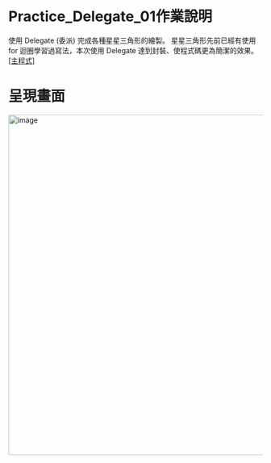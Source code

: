# Practice_Delegate_01作業說明
使用 Delegate (委派) 完成各種星星三角形的繪製。
星星三角形先前已經有使用 for 迴圈學習過寫法，本次使用 Delegate 達到封裝、使程式碼更為簡潔的效果。
[[主程式]](https://github.com/kaonlee/Practice_Delegate_01/blob/master/Practice_Delegate_01/Program.cs)

# 呈現畫面
<img width="675" alt="image" src="https://user-images.githubusercontent.com/49613947/233796702-1c189acb-f09e-43a5-9dc2-199b1aae3494.png">
